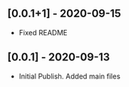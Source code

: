 ## [0.0.1+1] - 2020-09-15
* Fixed README


## [0.0.1] - 2020-09-13

* Initial Publish. Added main files
